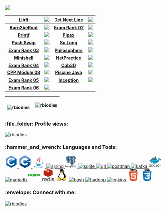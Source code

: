 <img src="https://badge42.vercel.app/api/v2/cl1lzvgei001109josyi61e97/stats?cursusId=21&coalitionId=piscine"/>

| **[Libft](https://github.com/rbiodies/libft)** | <img src="https://badge42.vercel.app/api/v2/cl1lzvgei001109josyi61e97/project/2364362"/> | **[Get Next Line](https://github.com/rbiodies/get_next_line)** | <img src="https://badge42.vercel.app/api/v2/cl1lzvgei001109josyi61e97/project/2380194"/> |
| :------------: | :------------: | :------------: | :------------: |
| **[Born2beRoot]()** | <img src="https://badge42.vercel.app/api/v2/cl1lzvgei001109josyi61e97/project/2380195"/> | **[Exam Rank 02]()** | <img src="https://badge42.vercel.app/api/v2/cl1lzvgei001109josyi61e97/project/2398619"/> |
| **[Printf](https://github.com/rbiodies/ft_printf)** | <img src="https://badge42.vercel.app/api/v2/cl1lzvgei001109josyi61e97/project/2380197"/> | **[Pipex](https://github.com/rbiodies/pipex)** | <img src="https://badge42.vercel.app/api/v2/cl1lzvgei001109josyi61e97/project/2400409"/> | 
| **[Push Swap](https://github.com/rbiodies/push_swap)** | <img src="https://badge42.vercel.app/api/v2/cl1lzvgei001109josyi61e97/project/2401452"/> | **[So Long](https://github.com/rbiodies/so_long)** | <img src="https://badge42.vercel.app/api/v2/cl1lzvgei001109josyi61e97/project/2402653"/> | 
| **[Exam Rank 03](https://github.com/rbiodies/examrank-03)** | <img src="https://badge42.vercel.app/api/v2/cl1lzvgei001109josyi61e97/project/2422780"/> | **[Philosophers](https://github.com/rbiodies/philosophers)** | <img src="https://badge42.vercel.app/api/v2/cl1lzvgei001109josyi61e97/project/2422781"/> |
| **[Minishell](https://github.com/rbiodies/minishell)** | <img src="https://badge42.vercel.app/api/v2/cl1lzvgei001109josyi61e97/project/2422782"/> | **[NetPractice](https://github.com/rbiodies/NetPractice)** | <img src="https://badge42.vercel.app/api/v2/cl1lzvgei001109josyi61e97/project/2518729"/> |
| **[Exam Rank 04](https://github.com/rbiodies/examrank-04)** | <img src="https://badge42.vercel.app/api/v2/cl1lzvgei001109josyi61e97/project/2519789"/> | **[Cub3D](https://github.com/rbiodies/cub3d)** | <img src="https://badge42.vercel.app/api/v2/cl1lzvgei001109josyi61e97/project/2545496"/> |
| **[CPP Module 08](https://github.com/rbiodies/CPP_Modules)** | <img src="https://badge42.vercel.app/api/v2/cl1lzvgei001109josyi61e97/project/2543291"/> | **[Piscine Java](https://github.com/rbiodies/Piscine_Java)** | <img src="https://badge42.vercel.app/api/v2/cl1lzvgei001109josyi61e97/project/2563136"/> |
| **[Exam Rank 05](https://github.com/rbiodies/examrank-05)** | <img src="https://badge42.vercel.app/api/v2/cl1lzvgei001109josyi61e97/project/2537523"/> | **[Inception](https://github.com/rbiodies/inception)** | <img src="https://badge42.vercel.app/api/v2/cl1lzvgei001109josyi61e97/project/2601654"/> |
| **[Exam Rank 06](https://github.com/rbiodies/examrank-06)** | <img src="https://badge42.vercel.app/api/v2/cl1lzvgei001109josyi61e97/project/2217808"/> |

| <p><img align="left" src="https://github-readme-stats.vercel.app/api/top-langs?username=rbiodies&show_icons=true&locale=en&layout=compact" alt="rbiodies" /></p> | <p>&nbsp;<img align="center" src="https://github-readme-stats.vercel.app/api?username=rbiodies&show_icons=true&locale=en" alt="rbiodies" /></p> |
| :------------: | :------------: |

<h3 align="left">:file_folder: Profile views:</h3>
<p align="left"> <img src="https://komarev.com/ghpvc/?username=rbiodies&label=Profile%20views&color=0e75b6&style=flat" alt="rbiodies" /> </p> 

<h3 align="left">:hammer_and_wrench: Languages and Tools:</h3>
<p align="left"> 
  <a href="https://www.cprogramming.com/" target="_blank" rel="noreferrer"> <img src="https://raw.githubusercontent.com/devicons/devicon/master/icons/c/c-original.svg" alt="c" width="40" height="40"/> </a> 
  <a href="https://www.w3schools.com/cpp/" target="_blank" rel="noreferrer"> <img src="https://raw.githubusercontent.com/devicons/devicon/master/icons/cplusplus/cplusplus-original.svg" alt="cplusplus" width="40" height="40"/> </a>
  <a href="https://www.java.com" target="_blank" rel="noreferrer"> <img src="https://raw.githubusercontent.com/devicons/devicon/master/icons/java/java-original.svg" alt="java" width="40" height="40"/> </a>
  <a href="https://spring.io/" target="_blank" rel="noreferrer"> <img src="https://www.vectorlogo.zone/logos/springio/springio-icon.svg" alt="spring" width="40" height="40"/> </a>
  <a href="https://www.postgresql.org" target="_blank" rel="noreferrer"> <img src="https://raw.githubusercontent.com/devicons/devicon/master/icons/postgresql/postgresql-original-wordmark.svg" alt="postgresql" width="40" height="40"/> </a>
  <a href="https://www.sqlite.org/" target="_blank" rel="noreferrer"> <img src="https://www.vectorlogo.zone/logos/sqlite/sqlite-icon.svg" alt="sqlite" width="40" height="40"/> </a>
  <a href="https://git-scm.com/" target="_blank" rel="noreferrer"> <img src="https://www.vectorlogo.zone/logos/git-scm/git-scm-icon.svg" alt="git" width="40" height="40"/> </a>
  <a href="https://postman.com" target="_blank" rel="noreferrer"> <img src="https://www.vectorlogo.zone/logos/getpostman/getpostman-icon.svg" alt="postman" width="40" height="40"/> </a>
  <a href="https://kafka.apache.org/" target="_blank" rel="noreferrer"> <img src="https://www.vectorlogo.zone/logos/apache_kafka/apache_kafka-icon.svg" alt="kafka" width="40" height="40"/> </a>
  <a href="https://www.docker.com/" target="_blank" rel="noreferrer"> <img src="https://raw.githubusercontent.com/devicons/devicon/master/icons/docker/docker-original-wordmark.svg" alt="docker" width="40" height="40"/> </a>
  <a href="https://mariadb.org/" target="_blank" rel="noreferrer"> <img src="https://www.vectorlogo.zone/logos/mariadb/mariadb-icon.svg" alt="mariadb" width="40" height="40"/> </a> 
  <a href="https://www.nginx.com" target="_blank" rel="noreferrer"> <img src="https://raw.githubusercontent.com/devicons/devicon/master/icons/nginx/nginx-original.svg" alt="nginx" width="40" height="40"/> </a>
  <a href="https://redis.io" target="_blank" rel="noreferrer"> <img src="https://raw.githubusercontent.com/devicons/devicon/master/icons/redis/redis-original-wordmark.svg" alt="redis" width="40" height="40"/> </a>
   <a href="https://www.linux.org/" target="_blank" rel="noreferrer"> <img src="https://raw.githubusercontent.com/devicons/devicon/master/icons/linux/linux-original.svg" alt="linux" width="40" height="40"/> </a> 
  <a href="https://www.gnu.org/software/bash/" target="_blank" rel="noreferrer"> <img src="https://www.vectorlogo.zone/logos/gnu_bash/gnu_bash-icon.svg" alt="bash" width="40" height="40"/> </a>
  <a href="https://hadoop.apache.org/" target="_blank" rel="noreferrer"> <img src="https://www.vectorlogo.zone/logos/apache_hadoop/apache_hadoop-icon.svg" alt="hadoop" width="40" height="40"/> </a>
  <a href="https://www.jenkins.io" target="_blank" rel="noreferrer"> <img src="https://www.vectorlogo.zone/logos/jenkins/jenkins-icon.svg" alt="jenkins" width="40" height="40"/> </a>
  <a href="https://www.w3.org/html/" target="_blank" rel="noreferrer"> <img src="https://raw.githubusercontent.com/devicons/devicon/master/icons/html5/html5-original-wordmark.svg" alt="html5" width="40" height="40"/> </a>
  <a href="https://www.w3schools.com/css/" target="_blank" rel="noreferrer"> <img src="https://raw.githubusercontent.com/devicons/devicon/master/icons/css3/css3-original-wordmark.svg" alt="css3" width="40" height="40"/> </a>

<h3 align="left">:envelope: Connect with me:</h3>
<p align="left">
  <a href="https://t.me/rbiodies" target="blank"><img align="center" src="https://unpkg.com/simple-icons@v6/icons/telegram.svg" alt="rbiodies" height="40" width="40" /></a>
</p>
